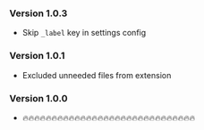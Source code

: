 ### Version 1.0.3
- Skip `_label` key in settings config

### Version 1.0.1
- Excluded unneeded files from extension

### Version 1.0.0
- 🔥🔥🔥🔥🔥🔥🔥🔥🔥🔥🔥🔥🔥🔥🔥🔥🔥🔥🔥🔥🔥🔥🔥🔥🔥🔥🔥🔥🔥🔥
